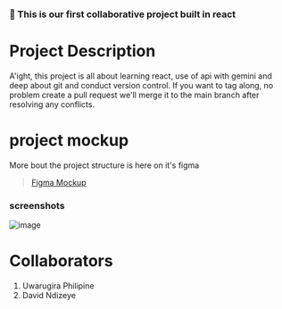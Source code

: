 ### 📝 This is our first collaborative project built in react

# Project Description 
A'ight, this project is all about learning react, use of api with gemini and deep about git and conduct version control. If you want to tag along, no problem create a pull request we'll merge it to the main branch after resolving any conflicts.

# project mockup
More bout the project structure is here on it's figma
> [Figma Mockup](https://www.figma.com/design/WyBIyilWS31FP53QqW3dFr/Blog-Engine?node-id=18-400&t=maaMEkGDd6n9kcZU-1) 

### screenshots
![image](https://github.com/user-attachments/assets/7bef24e9-6980-4476-8fdb-65ad50c8ea0f)


# Collaborators
1. Uwarugira Philipine
2. David Ndizeye
